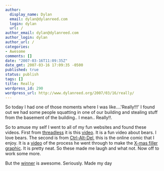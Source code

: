 ```yaml
---
author:
  display_name: Dylan
  email: dylan@dylanreed.com
  login: dylan
  url: /
author_email: dylan@dylanreed.com
author_login: dylan
author_url: /
categories:
- Awesome
comments: []
date: "2007-03-16T11:09:35Z"
date_gmt: 2007-03-16 17:09:35 -0500
published: true
status: publish
tags: []
title: Really
wordpress_id: 290
wordpress_url: http://www.dylanreed.org/2007/03/16/really/
---
```


So today I had one of those moments where I was like....'Really!!!' I found out we had some people squatting in one of our building and stealing stuff from the basement of the building.. I mean.. Really!!.

So to amuse my self I went to all of my fun websites and found these videos. First from [threadless][1] it is this [video][2]. It is a fun video about bears. I love bears. The second is from [Ctrl-Alt-Del][3], this is the online comic that I enjoy. It is a [video][4] of the process he went through to make the [X-mas filler graphic][5]. It is pretty neat. So these made me laugh and what not. Now off to work some more.

   [1]: http://www.threadless.com
   [2]: http://www.youtube.com/watch?v=-JsKmu06_H0
   [3]: http://www.ctrlaltdel-online.com
   [4]: http://www.ctrlaltdel-online.com/index.php/xmas2006
   [5]: http://www.ctrlaltdel-online.com/comic.php?d=20061225

But the [winner][6] is awesome. Seriously. Made my day

   [6]: http://www.youtube.com/watch?v=uzVX1V9puOo&mode=related&search=

